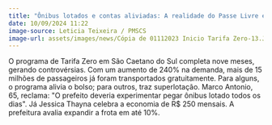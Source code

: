 ```yaml
---
title: "Ônibus lotados e contas aliviadas: A realidade do Passe Livre em São Caetano"
date: 10/09/2024 11:22
image-source: Leticia Teixeira / PMSCS 
image-url: assets/images/news/Cópia de 01112023 Inicio Tarifa Zero-13.JPG
---
```


O programa de Tarifa Zero em São Caetano do Sul completa nove meses, gerando controvérsias. Com um aumento de 240% na demanda, mais de 15 milhões de passageiros já foram transportados gratuitamente. Para alguns, o programa alivia o bolso; para outros, traz superlotação. Marco Antonio, 65, reclama: "O prefeito deveria experimentar pegar ônibus lotado todos os dias". Já Jessica Thayna celebra a economia de R$ 250 mensais. A prefeitura avalia expandir a frota em até 10%.